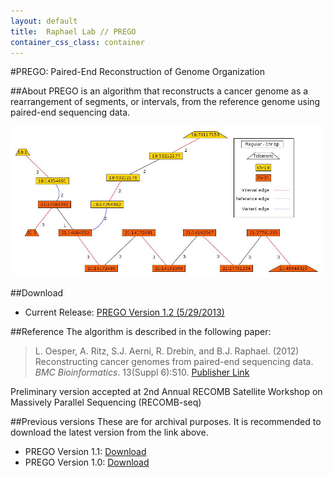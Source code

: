 ```yaml
---
layout: default
title:  Raphael Lab // PREGO
container_css_class: container
---
```


#PREGO: Paired-End Reconstruction of Genome Organization

##About
PREGO is an algorithm that reconstructs a cancer genome as a rearrangement of segments, or intervals, from the reference genome using paired-end sequencing data.

[<img src="prego.jpg" style="width: 500px;"/>](prego.jpg)

##Download
* Current Release: [PREGO Version 1.2 (5/29/2013)](http://compbio-research.cs.brown.edu/software/PREGO/PREGO_1.2.tar.gz)

<a name="reference"></a>

##Reference
The algorithm is described in the following paper:

>L. Oesper, A. Ritz, S.J. Aerni, R. Drebin, and B.J. Raphael. (2012)
>Reconstructing cancer genomes from paired-end sequencing data.
>*BMC Bioinformatics*. 13(Suppl 6):S10. [Publisher Link](http://www.biomedcentral.com/1471-2105/13/S6/S10)

Preliminary version accepted at 2nd Annual RECOMB Satellite Workshop on Massively Parallel Sequencing (RECOMB-seq)

##Previous versions
These are for archival purposes. It is recommended to download the latest version from the link above.

* PREGO Version 1.1: [Download](http://compbio-research.cs.brown.edu/software/PREGO/PREGO_1.1.tar.gz)
* PREGO Version 1.0: [Download](http://compbio-research.cs.brown.edu/software/PREGO/PREGO_1.0.tar.gz)